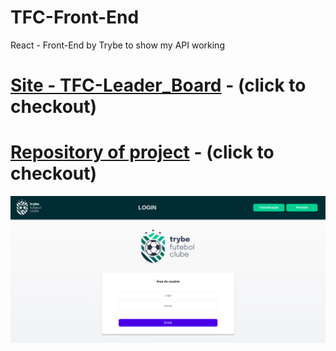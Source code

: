 # TFC-Front-End

React - Front-End by Trybe to show my API working

# [Site - TFC-Leader_Board](https://tfc-front-end.vercel.app/) - (click to checkout)

# [Repository of project](https://github.com/ogoiddev/TFC_LeaderBoard) - (click to checkout)


![Screenshot](https://github.com/ogoiddev/TFC-Front-End/blob/main/frontend/public/login_page_img.png)
